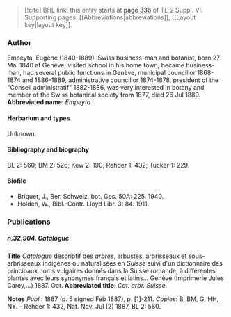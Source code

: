 > [!cite] BHL link: this entry starts at [page 336](https://www.biodiversitylibrary.org/page/33260324) of TL-2 Suppl. VI.
> Supporting pages: [[Abbreviations|abbreviations]], [[Layout key|layout key]].

### Author

Empeyta, Eugène (1840-1889), Swiss business-man and botanist, born 27 Mai 1840 at Genève, visited school in his home town, became business-man, had several public functions in Genève, municipal councillor 1868-1874 and 1886-1889, administrative councillor 1874-1878, president of the "Conseil administratif" 1882-1886, was very interested in botany and member of the Swiss botanical society from 1877, died 26 Jul 1889. 
**Abbreviated name**: *Empeyta*

#### Herbarium and types

Unknown.

#### Bibliography and biography

BL 2: 560; BM 2: 526; Kew 2: 190; Rehder 1: 432; Tucker 1: 229.

#### Biofile

- Briquet, J., Ber. Schweiz. bot. Ges. 50A: 225. 1940.
- Holden, W., Bibl.-Contr. Lloyd Libr. 3: 84. 1911.

### Publications

##### n.32.904. Catalogue

**Title**
*Catalogue* descriptif des *arbres*, arbustes, arbrisseaux et sous-arbrisseaux indigènes ou naturalisées en *Suisse* suivi d'un dictionnaire des principaux noms vulgaires donnés dans la Suisse romande, à différentes plantes avec leurs synonymes français et latins... Genève (Imprimerie Jules Carey,...) 1887. Oct.
**Abbreviated title**: *Cat. arbr. Suisse*.

**Notes**
*Publ*.: 1887 (p. 5 signed Feb 1887), p. \[1\]-211. *Copies*: B, BM, G, HH, NY. – Rehder 1: 432, Nat. Nov. Jul (2) 1887, BL 2: 560.

